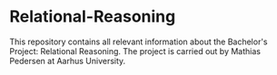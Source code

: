 # Relational-Reasoning
This repository contains all relevant information about the Bachelor's Project: Relational Reasoning.
The project is carried out by Mathias Pedersen at Aarhus University.